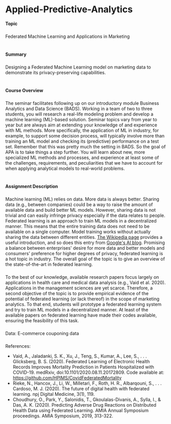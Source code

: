 # Applied-Predictive-Analytics
**Topic**
###
Federated Machine Learning and Applications in Marketing
#
**Summary**
###
Designing a Federated Machine Learning model on marketing data to demonstrate its privacy-preserving capabilities.
#
**Course Overview**
###
The seminar facilitates following up on our introductory module Business Analytics and Data Science (BADS). Working in a team of two to three students, you will research a real-life modeling problem and develop a machine learning (ML)-based solution. Seminar topics vary from year to year but are always aim at extending your knowledge of and experience with ML methods. More specifically, the application of ML in industry, for example, to support some decision process, will typically involve more than training an ML model and checking its (predictive) performance on a test set. Remember that this was pretty much the setting in BADS. So the goal of APA is to take things a step further. You will learn about new, more specialized ML methods and processes, and experience at least some of the challenges, requirements, and peculiarities that we have to account for when applying analytical models to real-world problems.
#
**Assignment Description**
###
Machine learning (ML) relies on data. More data is always better. Sharing data (e.g., between companies) could be a way to raise the amount of available data and build better ML models. However, sharing data is not trivial and can easily infringe privacy especially if the data relates to people. Federated learning is an approach to train ML models in a decentralized manner. This means that the entire training data does not need to be available on a single computer. Model training works without actually sharing the data between different entities. [The Wikipedia page](https://en.wikipedia.org/wiki/Federated_learning) provides a useful introduction, and so does this entry from [Google's AI blog](https://ai.googleblog.com/2017/04/federated-learning-collaborative.html).
Promising a balance between enterprises' desire for more data and better models and consumers' preference for higher degrees of privacy, federated learning is a hot topic in industry. The overall goal of the topic is to give an overview of the state-of-the-art in federated learning.
###
To the best of our knowledge, available research papers focus largely on applications in health care and medical data analysis (e.g., Vaid et al. 2020). Applications in the management sciences are yet scarce. Therefore, a second objective of the topic is to provide empirical evidence of the potential of federated learning (or lack thereof) in the scope of marketing analytics. To that end, students will prototype a federated learning system and try to train ML models in a decentralized manner. At least of the available papers on federated learning have made their codes available, ensuring the feasibility of this task.
###
Data: E-commerce couponing data
###
References:
* Vaid, A., Jaladanki, S. K., Xu, J., Teng, S., Kumar, A., Lee, S., . . . Glicksberg, B. S. (2020). Federated Learning of Electronic Health Records Improves Mortality Prediction in Patients Hospitalized with COVID-19. medRxiv, doi:10.1101/2020.08.11.20172809.
Code available at: https://github.com/HPIMS/CovidFederatedMortality
* Rieke, N., Hancox, J., Li, W., Milletarì, F., Roth, H. R., Albarqouni, S., . . . Cardoso, M. J. (2020). The future of digital health with federated learning. npj Digital Medicine, 3(1), 119.
* Choudhury, O., Park, Y., Salonidis, T., Gkoulalas-Divanis, A., Sylla, I., & Das, A. K. (2020). Predicting Adverse Drug Reactions on Distributed Health Data using Federated Learning. AMIA Annual Symposium proceedings. AMIA Symposium, 2019, 313-322.
